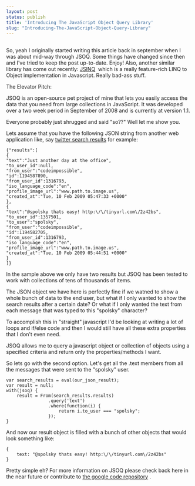 ```yaml
---
layout: post
status: publish
title: 'Introducing The JavaScript Object Query Library'
slug: "Introducing-The-JavaScript-Object-Query-Library"
---
```


##

So, yeah I originally started writing this article back in september when I was about mid-way through JSOQ. Some things have changed since then and I've tried to keep the post up-to-date. Enjoy! Also, another similar library has come out recently: [JSINQ][1]  which is a really feature-rich LINQ to Object implementation in Javascript. Really bad-ass stuff.

The Elevator Pitch:

JSOQ is an open-source pet project of mine that lets you easily access the data that you need from large collections in JavaScript. It was developed over a two week period in September of 2008 and is currently at version 1.1.

Everyone probably just shrugged and said "so??" Well let me show you. 

Lets assume that you have the following JSON string from another web application like, say [twitter search results][2]  for example:

    {"results":[
    {
    "text":"Just another day at the office",
    "to_user_id":null,
    "from_user":"codeimpossible",
    "id":1194587890,
    "from_user_id":1316793,
    "iso_language_code":"en",
    "profile_image_url":"www.path.to.image.us",
    "created_at":"Tue, 10 Feb 2009 05:47:33 +0000"
    },
    {
    "text":"@spolsky thats easy! http:\/\/tinyurl.com\/2z42bs",
    "to_user_id":1357501,
    "to_user":"spolsky",
    "from_user":"codeimpossible",
    "id":1194582705,
    "from_user_id":1316793,
    "iso_language_code":"en",
    "profile_image_url":"www.path.to.image.us",
    "created_at":"Tue, 10 Feb 2009 05:44:51 +0000"
    }
    ]} 



In the sample above we only have two results but JSOQ has been tested to work with collections of tens of thousands of items.

The JSON object we have here is perfectly fine if we watned to show a whole bunch of data to the end user, but what if I only wanted to show the search results after a certain date? Or what if I only wanted the text from each message that was typed to this "spolsky" character?

To accomplish this in "straight" javascript I'd be looking at writing a lot of loops and if/else code and then I would still have all these extra properties that I don't even need.

JSOQ allows me to query a javascript object or collection of objects using a specified criteria and return only the properties/methods I want.

So lets go with the second option. Let's get all the .text members from all the messages that were sent to the "spolsky" user.

    var search_results = eval(our_json_result);
    var result = null;
    with(jsoq) {
        result = From(search_results.results)
                    .query('text')
                    .where(function(i) {
                        return i.to_user === "spolsky";
                    });
    }

And now our result object is filled with a bunch of other objects that would look something like:

    {
        text: "@spolsky thats easy! http:\/\/tinyurl.com\/2z42bs"
    }

Pretty simple eh? For more information on JSOQ please check back here in the near future or contribute to [the google code repository][3] .

  [1]: http://www.codeplex.com/jsinq
  [2]: http://search.twitter.com/search.json?q=codeimpossible
  [3]: http://code.google.com/p/jsoq/
